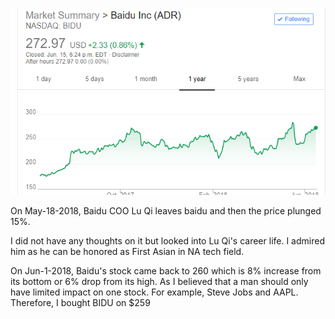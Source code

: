 <a href="chart.png"><img src="chart.png" width="1000" alt="chart 2018-06-16"></a>

On May-18-2018, Baidu COO Lu Qi leaves baidu and then the price plunged 15%. 

I did not have any thoughts on it but looked into Lu Qi's career life. I admired him as he can be honored as First Asian in NA tech field.

On Jun-1-2018, Baidu's stock came back to 260 which is 8% increase from its bottom or 6% drop from its high. As I believed that a man should only have limited impact on one stock. For example, Steve Jobs and AAPL.
Therefore, I bought BIDU on $259